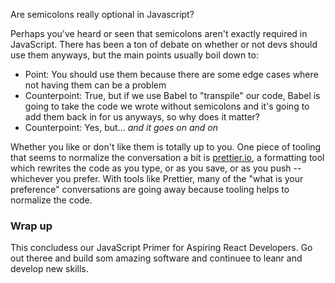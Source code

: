 Are semicolons really optional in Javascript?

Perhaps you've heard or seen that semicolons aren't exactly required in JavaScript. There has been a ton of debate on whether or not devs should use them anyways, but the main points usually boil down to:

-   Point: You should use them because there are some edge cases where not having them can be a problem
-   Counterpoint: True, but if we use Babel to "transpile" our code, Babel is going to take the code we wrote without semicolons and it's going to add them back in for us anyways, so why does it matter?
-   Counterpoint: Yes, but... _and it goes on and on_

Whether you like or don't like them is totally up to you. One piece of tooling that seems to normalize the conversation a bit is [prettier.io](https://prettier.io/), a formatting tool which rewrites the code as you type, or as you save, or as you push -- whichever you prefer. With tools like Prettier, many of the "what is your preference" conversations are going away because tooling helps to normalize the code.

### Wrap up

This concludess our JavaScript Primer for Aspiring React Developers. Go out theree and build som amazing software and continuee to leanr and develop new skills.